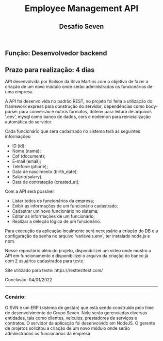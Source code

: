 <h1 align="center">Employee Management API</h1> 
<h2 align="center">Desafio Seven </h2>
<br>
<h2>Função: Desenvolvedor backend</h2>
<h2>Prazo para realização: 4 dias</h2>

<p>API desenvolvida por Railson da Silva Martins com o objetivo de fazer a criação de um novo módulo onde serão administrados os funcionários de uma empresa.</p>

<p>A API foi desenvolvida no padrão REST, no projeto foi feita a utilização do framework express para construção do servidor, dependências como body-parser para conversão e outros formatos, dotenv para leitura de arquivos '.env', mysql como banco de dados, cors e nodemon para reinicialização automática do servidor.</p>

<p>Cada funcionário que será cadastrado no sistema terá as seguintes informações:</p>
<ul>
    <li>ID (id);</li> 
    <li>Nome (name);</li> 
    <li>Cpf (document);</li> 
    <li>E-mail (email);</li> 
    <li>Telefone (phone);</li> 
    <li>Data de nascimento (birth_date);</li> 
    <li>Salário(salary);</li> 
    <li>Data de contratação (created_at);</li>
</ul>

<p>Com a API será possível: </p>
<ul>
    <li>Listar todos os funcionários da empresa;</li>
    <li>Exibir as informações de um funcionário cadastrado;</li>
    <li>Cadastrar um novo funcionário no sistema;</li>
    <li>Editar as informações de um funcionário;</li>
    <li>Realizar a deleção lógica de um funcionário.</li> 
</ul>

<p>Para execução da aplicação localmente será necessário a criação do DB e a configuração da senha no arquivo 'variaveis.env', ter instalado node.js e npm.</p>

<p>Nesse repositório além do projeto, disponibilizei um vídeo onde mostro a API em funcionamento e disponibilizei o arquivo da criação do banco já com 2 usuários cadastrados para teste.</p>

<p>Site utilizado para teste: https://resttesttest.com/</p>

<p>Conclusão: 04/01/2022</p>

<hr>

<h3>Cenário:</h3>
<p>O SVN é um ERP (sistema de gestão) que está sendo construído pelo time de desenvolvimento do Grupo Seven. Nele serão gerenciadas diversas entidades, tais como clientes, veículos, prestadores de serviços e contratos. O servidor da aplicação foi desenvolvido em NodeJS. O gerente de projetos solicitou a criação de um novo módulo onde serão administrados os funcionários da empresa.<p>